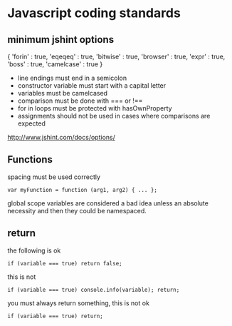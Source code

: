 Javascript coding standards
===========================

minimum jshint options
----------------------

{
    'forin'       	: true, 
    'eqeqeq'      	: true, 
    'bitwise'     	: true, 
    'browser'     	: true,
    'expr'        	: true,
    'boss'		  	: true,
    'camelcase'		: true
}

- line endings must end in a semicolon
- constructor variable must start with a capital letter
- variables must be camelcased
- comparison must be done with === or !==
- for in loops must be protected with hasOwnProperty
- assignments should not be used in cases where comparisons are expected

http://www.jshint.com/docs/options/


Functions
---------

spacing must be used correctly

```var myFunction = function (arg1, arg2) { ... };```

global scope variables are considered a bad idea unless an absolute necessity and then they could be namespaced.


return
------

the following is ok

```if (variable === true) return false;```

this is not

```if (variable === true) console.info(variable); return;```

you must always return something, this is not ok

```if (variable === true) return;```

